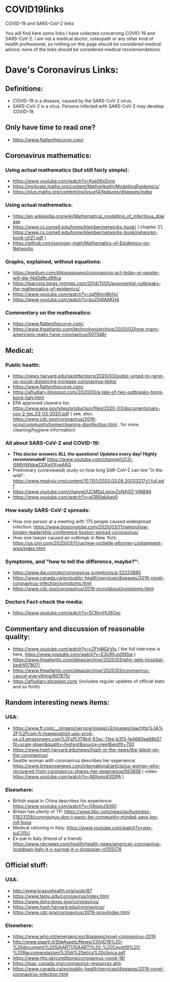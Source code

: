 # COVID19links
COVID-19 and SARS-CoV-2 links

You will find here some links I have collected concerning COVID-19 and SARS-CoV-2.  I am not a medical doctor, osteopath or any other kind of health professional, so nothing on this page should be considered medical advice; none of the links should be considered medical recommendations.

# Dave's Coronavirus Links:


## Definitions:
* COVID-19 is a disease, caused by the SARS-CoV-2 virus.
* SARS-CoV-2 is a virus.  Persons infected with SARS-CoV-2 *may* develop COVID-19.


## **Only have time to read one?**
* https://www.flattenthecurve.com/


## Coronavirus mathematics:
### Using actual mathematics (but still fairly simple):
* https://www.youtube.com/watch?v=Kas0tIxDvrg
* https://motivate.maths.org/content/MathsHealth/ModellingEpidemics/
* https://plus.maths.org/content/os/issue14/features/diseases/index

### Using actual mathematics:
* https://en.wikipedia.org/wiki/Mathematical_modelling_of_infectious_disease
* https://www.cs.cornell.edu/home/kleinber/networks-book/ ( chapter 21, https://www.cs.cornell.edu/home/kleinber/networks-book/networks-book-ch21.pdf )
* https://github.com/springer-math/Mathematics-of-Epidemics-on-Networks

### Graphs, explained, without equations:
* https://medium.com/@tomaspueyo/coronavirus-act-today-or-people-will-die-f4d3d9cd99ca
* https://learning.blogs.nytimes.com/2014/11/05/exponential-outbreaks-the-mathematics-of-epidemics/
* https://www.youtube.com/watch?v=zpfWonI8hhU
* https://www.youtube.com/watch?v=buZjhRAAKH4

### Commentary on the mathematics:
* https://www.flattenthecurve.com/
* https://www.theatlantic.com/technology/archive/2020/03/how-many-americans-really-have-coronavirus/607348/


## Medical:
### Public health:
* https://news.harvard.edu/gazette/story/2020/03/public-urged-to-ramp-up-social-distancing-increase-coronavirus-tests/
* https://www.flattenthecurve.com/
* https://afludiary.blogspot.com/2020/03/a-tale-of-two-outbreaks-hong-kong-italy.html
* EPA approved cleaners list: https://www.epa.gov/sites/production/files/2020-03/documents/sars-cov-2-list_03-03-2020.pdf ( see, also: https://www.cdc.gov/coronavirus/2019-ncov/community/home/cleaning-disinfection.html , for more cleaning/hygiene information)

### All about SARS-CoV-2 and COVID-19:
* **This doctor answers ALL the questions!  Updates every day!  Highly recommended!**  https://www.youtube.com/channel/UCG-iSMVtWbbwDDXgXXypARQ
* Preliminary (unreviewed) study on how long SAR-CoV-2 can live "in the wild": https://www.medrxiv.org/content/10.1101/2020.03.09.20033217v1.full.pdf
* https://www.youtube.com/channel/UCMSsLqxqvZsNXi0Z-VjN89A
* https://www.youtube.com/watch?v=eGRl5ekAqo0

### How easily SARS-CoV-2 spreads:
* How one person at a meeting with 175 people caused widespread infection:  https://www.bostonglobe.com/2020/03/11/nation/how-biogen-leadership-conference-boston-spread-coronavirus/
* How one lawyer caused an outbreak in New York:  https://us.cnn.com/2020/03/11/us/new-rochelle-attorney-containment-area/index.html

### Symptoms, and "how to tell the difference, maybe?":
* https://www.dw.com/en/coronavirus-symptoms/a-52233885
* https://www.canada.ca/en/public-health/services/diseases/2019-novel-coronavirus-infection/symptoms.html
* https://www.cdc.gov/coronavirus/2019-ncov/about/symptoms.html

### Doctors Fact-check the media:
* https://www.youtube.com/watch?v=5CRxyHU9Oxo


## Commentary and discussion of reasonable quality:
* https://www.youtube.com/watch?v=cZFhjMQrVts ( the full interview is here, https://www.youtube.com/watch?v=E3URhJx0NSw )
* https://www.theatlantic.com/ideas/archive/2020/03/who-gets-hospital-bed/607807/
* https://www.theatlantic.com/ideas/archive/2020/03/coronavirus-cancel-everything/607675/
* https://afludiary.blogspot.com/ (includes regular updates of official stats and so forth)


## Random interesting news items:
### USA:
* https://www.ft.com/__origami/service/image/v2/images/raw/http%3A%2F%2Fcom.ft.imagepublish.upp-prod-us.s3.amazonaws.com%2Faf5379b4-63ac-11ea-b3f3-fe4680ea68b5?fit=scale-down&quality=highest&source=next&width=700
* https://www.hsph.harvard.edu/news/hsph-in-the-news/the-latest-on-the-coronavirus/
* Seattle woman with coronavirus describes her experience:  https://www.timesnownews.com/international/article/us-woman-who-recovered-from-coronavirus-shares-her-experience/563858 ( video: https://www.youtube.com/watch?v=48XsmoEXDPA )

### Elsewhere:
* British expat in China describes his experience: https://www.youtube.com/watch?v=G9oqvJ3iXGI 
* Britain has plenty of TP: https://www.bbc.com/news/av/business-51823128/coronavirus-don-t-panic-be-community-minded-says-loo-roll-boss
* Medical rationing in Italy: https://www.youtube.com/watch?v=qqx-suCj15U
* Ex-pat in Italy (friend of a friend): https://www.nbcnews.com/health/health-news/american-coronavirus-lockdown-italy-it-s-surreal-it-s-dystopian-n1155576


## Official stuff:
### USA:
* http://www.brazoshealth.org/node/87
* https://www.tamu.edu/coronavirus/index.html
* https://www.dshs.texas.gov/coronavirus/
* https://www.hsph.harvard.edu/coronavirus/
* https://www.cdc.gov/coronavirus/2019-ncov/index.html

### Elsewhere:
* https://www.who.int/emergencies/diseases/novel-coronavirus-2019
* http://www.siaarti.it/SiteAssets/News/COVID19%20-%20documenti%20SIAARTI/SIAARTI%20-%20Covid19%20-%20Raccomandazioni%20di%20etica%20clinica.pdf
* https://www.nhs.uk/conditions/coronavirus-covid-19/
* https://ipac-canada.org/coronavirus-resources.php
* https://www.canada.ca/en/public-health/services/diseases/2019-novel-coronavirus-infection.html
